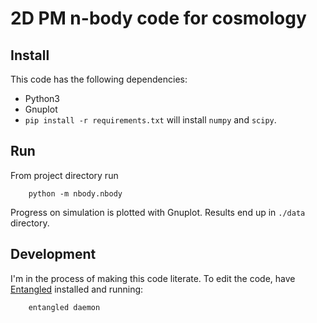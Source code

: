 # 2D PM n-body code for cosmology

## Install
This code has the following dependencies:

- Python3
- Gnuplot
- `pip install -r requirements.txt` will install `numpy` and `scipy`.

## Run
From project directory run

        python -m nbody.nbody

Progress on simulation is plotted with Gnuplot. Results end up in `./data` directory.

## Development
I'm in the process of making this code literate. To edit the code, have [Entangled](https://entangled.github.io/) installed and running:

        entangled daemon
